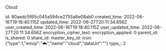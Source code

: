Cloud

id: 80aedc5f65c045a594ce2755a6e08ab0
created_time: 2022-06-16T19:18:40.115Z
updated_time: 2022-06-27T20:11:34.656Z
user_created_time: 2022-06-16T19:18:40.115Z
user_updated_time: 2022-06-27T20:11:34.656Z
encryption_cipher_text: 
encryption_applied: 0
parent_id: 
is_shared: 0
share_id: 
master_key_id: 
icon: {"type":1,"emoji":"☁️","name":"cloud","dataUrl":""}
type_: 2